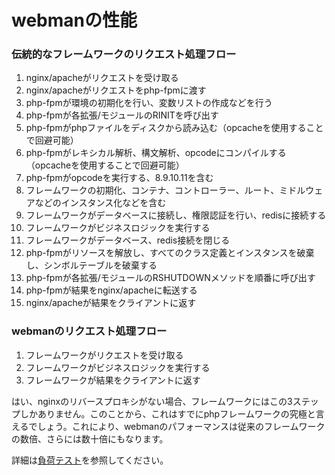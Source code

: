 # webmanの性能

### 伝統的なフレームワークのリクエスト処理フロー

1. nginx/apacheがリクエストを受け取る
2. nginx/apacheがリクエストをphp-fpmに渡す
3. php-fpmが環境の初期化を行い、変数リストの作成などを行う
4. php-fpmが各拡張/モジュールのRINITを呼び出す
5. php-fpmがphpファイルをディスクから読み込む（opcacheを使用することで回避可能）
6. php-fpmがレキシカル解析、構文解析、opcodeにコンパイルする（opcacheを使用することで回避可能）
7. php-fpmがopcodeを実行する、8.9.10.11を含む
8. フレームワークの初期化、コンテナ、コントローラー、ルート、ミドルウェアなどのインスタンス化などを含む
9. フレームワークがデータベースに接続し、権限認証を行い、redisに接続する
10. フレームワークがビジネスロジックを実行する
11. フレームワークがデータベース、redis接続を閉じる
12. php-fpmがリソースを解放し、すべてのクラス定義とインスタンスを破棄し、シンボルテーブルを破棄する
13. php-fpmが各拡張/モジュールのRSHUTDOWNメソッドを順番に呼び出す
14. php-fpmが結果をnginx/apacheに転送する
15. nginx/apacheが結果をクライアントに返す

### webmanのリクエスト処理フロー

1. フレームワークがリクエストを受け取る
2. フレームワークがビジネスロジックを実行する
3. フレームワークが結果をクライアントに返す

はい、nginxのリバースプロキシがない場合、フレームワークにはこの3ステップしかありません。このことから、これはすでにphpフレームワークの究極と言えるでしょう。これにより、webmanのパフォーマンスは従来のフレームワークの数倍、さらには数十倍にもなります。

詳細は[負荷テスト](benchmarks.md)を参照してください。
